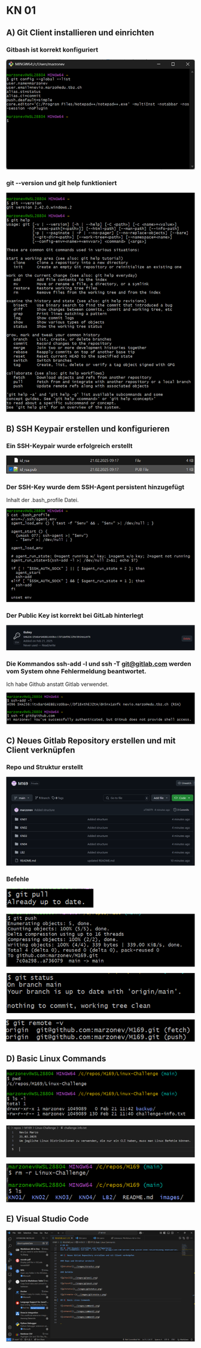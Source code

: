 # KN 01

## A) Git Client installieren und einrichten

### Gitbash ist korrekt konfiguriert

![git-config](../images/git-config.png)

### git --version und git help funktioniert

![gitversiongithelp](../images/gitversiongithelp.png)

## B) SSH Keypair erstellen und konfigurieren

### Ein SSH-Keypair wurde erfolgreich erstellt

![keys](../images/keys.png)

### Der SSH-Key wurde dem SSH-Agent persistent hinzugefügt

Inhalt der .bash_profile Datei.

![bash_profile](../images/bash_profile.png)

### Der Public Key ist korrekt bei GitLab hinterlegt

![tbzkey](../images/tbzkey.png)

### Die Kommandos ssh-add -l und ssh -T git@gitlab.com werden vom System ohne Fehlermeldung beantwortet.

Ich habe Github anstatt Gitlab verwendet.

![ssh](../images/ssh.png)

## C) Neues Gitlab Repository erstellen und mit Client verknüpfen

### Repo und Struktur erstellt

![Struktur](../images/Struktur.png)

### Befehle

![gitpull](../images/gitpull.png)

![gitpush](../images/gitpush.png)

![gitstatus](../images/gitstatus.png)

![gitremote-v](../images/gitremote-v.png)

## D) Basic Linux Commands

![command1](../images/command1.png)

![command2](../images/command2.png)

![command3](../images/command3.png)

## E) Visual Studio Code

![vscodeextension](../images/vscodeextensions.png)

